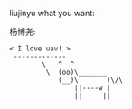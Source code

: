 liujinyu what you want:

杨博尧:
```
< I love uav! >
 -------------
        \   ^__^
         \  (oo)\_______
            (__)\       )\/\
                ||----w |
                ||     ||
```
